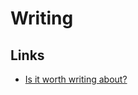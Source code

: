 # Writing

## Links

- [Is it worth writing about?](https://notes.eatonphil.com/is-it-worth-writing-about.html)